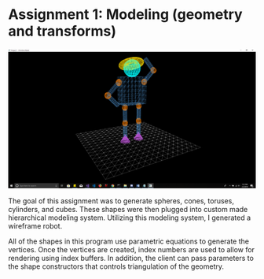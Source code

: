 Assignment 1: Modeling (geometry and transforms)
===============================================

![Primitive Robot](https://github.com/Abar23/CSE5542/blob/master/Projects/Assignment1/Screenshots/Robot.PNG)

The goal of this assignment was to generate spheres, cones, toruses, cylinders, and cubes.
These shapes were then plugged into custom made hierarchical modeling system. Utilizing
this modeling system, I generated a wireframe robot.

All of the shapes in this program use parametric equations to generate the vertices. Once
the vertices are created, index numbers are used to allow for rendering using index buffers. 
In addition, the client can pass parameters to the shape constructors that controls 
triangulation of the geometry.

